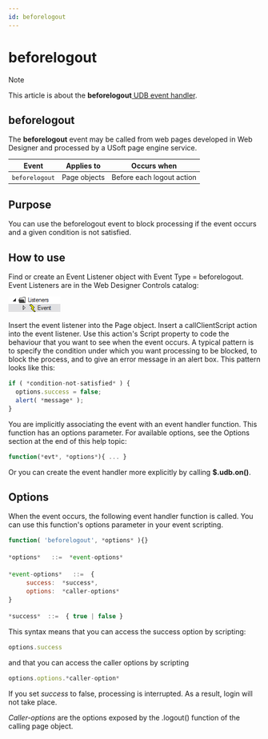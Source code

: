 ```yaml
---
id: beforelogout
---
```


# beforelogout



> [!NOTE]
> This article is about the **beforelogout**[ UDB event handler](/docs/Web_and_app_UIs/UDB_Events).

## **beforelogout**

The **beforelogout** event may be called from web pages developed in Web Designer and processed by a USoft page engine service.

|**Event**|**Applies to**|**Occurs when**|
|--------|--------|--------|
|`beforelogout`|Page objects|Before each logout action|



## Purpose

You can use the beforelogout event to block processing if the event occurs and a given condition is not satisfied.

## How to use

Find or create an Event Listener object with Event Type = beforelogout. Event Listeners are in the Web Designer Controls catalog:

![](./assets/ff8672be-ff07-426e-ba7e-0ecf37444b63.png)

Insert the event listener into the Page object. Insert a callClientScript action into the event listener. Use this action's Script property to code the behaviour that you want to see when the event occurs. A typical pattern is to specify the condition under which you want processing to be blocked, to block the process, and to give an error message in an alert box. This pattern looks like this:

```js
if ( *condition-not-satisfied* ) {
  options.success = false;
  alert( *message* );
}
```

You are implicitly associating the event with an event handler function. This function has an options parameter. For available options, see the Options section at the end of this help topic:

```js
function(*evt*, *options*){ ... }
```

Or you can create the event handler more explicitly by calling **$.udb.on()**.

## Options

When the event occurs, the following event handler function is called. You can use this function's options parameter in your event scripting.

```js
function( 'beforelogout', *options* ){}

*options*   ::=  *event-options*

*event-options*   ::=  {
     success:  *success*,
     options:  *caller-options*
}

*success*  ::=  { true | false }
```

This syntax means that you can access the success option by scripting:

```js
options.success
```

and that you can access the caller options by scripting

```js
options.options.*caller-option*
```

If you set *success* to false, processing is interrupted. As a result, login will not take place.

*Caller-options* are the options exposed by the .logout() function of the calling page object.
